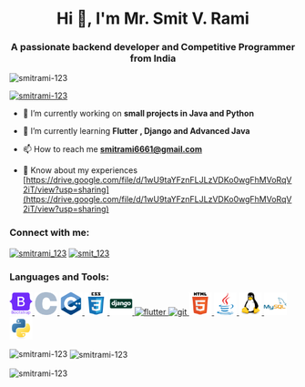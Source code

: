 <h1 align="center">Hi 👋, I'm Mr. Smit V. Rami</h1>
<h3 align="center">A passionate backend developer and Competitive Programmer from India</h3>

<p align="left"> <img src="https://komarev.com/ghpvc/?username=smitrami-123&label=Profile%20views&color=0e75b6&style=flat" alt="smitrami-123" /> </p>

<p align="left"> <a href="https://github.com/ryo-ma/github-profile-trophy"><img src="https://github-profile-trophy.vercel.app/?username=smitrami-123" alt="smitrami-123" /></a> </p>

- 🔭 I’m currently working on **small projects in Java and Python**

- 🌱 I’m currently learning **Flutter , Django and Advanced Java**

- 📫 How to reach me **smitrami6661@gmail.com**

- 📄 Know about my experiences [https://drive.google.com/file/d/1wU9taYFznFLJLzVDKo0wgFhMVoRqV2iT/view?usp=sharing](https://drive.google.com/file/d/1wU9taYFznFLJLzVDKo0wgFhMVoRqV2iT/view?usp=sharing)

<h3 align="left">Connect with me:</h3>
<p align="left">
<a href="https://www.codechef.com/users/smitrami_123" target="blank"><img align="center" src="https://cdn.jsdelivr.net/npm/simple-icons@3.1.0/icons/codechef.svg" alt="smitrami_123" height="30" width="40" /></a>
<a href="https://codeforces.com/profile/smit_123" target="blank"><img align="center" src="https://cdn.jsdelivr.net/npm/simple-icons@3.0.1/icons/codeforces.svg" alt="smit_123" height="30" width="40" /></a>
</p>

<h3 align="left">Languages and Tools:</h3>
<p align="left"> <a href="https://getbootstrap.com" target="_blank"> <img src="https://raw.githubusercontent.com/devicons/devicon/master/icons/bootstrap/bootstrap-plain-wordmark.svg" alt="bootstrap" width="40" height="40"/> </a> <a href="https://www.cprogramming.com/" target="_blank"> <img src="https://raw.githubusercontent.com/devicons/devicon/master/icons/c/c-original.svg" alt="c" width="40" height="40"/> </a> <a href="https://www.w3schools.com/cpp/" target="_blank"> <img src="https://raw.githubusercontent.com/devicons/devicon/master/icons/cplusplus/cplusplus-original.svg" alt="cplusplus" width="40" height="40"/> </a> <a href="https://www.w3schools.com/css/" target="_blank"> <img src="https://raw.githubusercontent.com/devicons/devicon/master/icons/css3/css3-original-wordmark.svg" alt="css3" width="40" height="40"/> </a> <a href="https://www.djangoproject.com/" target="_blank"> <img src="https://raw.githubusercontent.com/devicons/devicon/master/icons/django/django-original.svg" alt="django" width="40" height="40"/> </a> <a href="https://flutter.dev" target="_blank"> <img src="https://www.vectorlogo.zone/logos/flutterio/flutterio-icon.svg" alt="flutter" width="40" height="40"/> </a> <a href="https://git-scm.com/" target="_blank"> <img src="https://www.vectorlogo.zone/logos/git-scm/git-scm-icon.svg" alt="git" width="40" height="40"/> </a> <a href="https://www.w3.org/html/" target="_blank"> <img src="https://raw.githubusercontent.com/devicons/devicon/master/icons/html5/html5-original-wordmark.svg" alt="html5" width="40" height="40"/> </a> <a href="https://www.java.com" target="_blank"> <img src="https://raw.githubusercontent.com/devicons/devicon/master/icons/java/java-original.svg" alt="java" width="40" height="40"/> </a> <a href="https://www.linux.org/" target="_blank"> <img src="https://raw.githubusercontent.com/devicons/devicon/master/icons/linux/linux-original.svg" alt="linux" width="40" height="40"/> </a> <a href="https://www.mysql.com/" target="_blank"> <img src="https://raw.githubusercontent.com/devicons/devicon/master/icons/mysql/mysql-original-wordmark.svg" alt="mysql" width="40" height="40"/> </a> <a href="https://www.python.org" target="_blank"> <img src="https://raw.githubusercontent.com/devicons/devicon/master/icons/python/python-original.svg" alt="python" width="40" height="40"/> </a> </p>

<p><img align="left" src="https://github-readme-stats.vercel.app/api/top-langs?username=smitrami-123&show_icons=true&locale=en&layout=compact" alt="smitrami-123" /></p>

<p>&nbsp;<img align="center" src="https://github-readme-stats.vercel.app/api?username=smitrami-123&show_icons=true&locale=en" alt="smitrami-123" /></p>

<p><img align="center" src="https://github-readme-streak-stats.herokuapp.com/?user=smitrami-123&" alt="smitrami-123" /></p>
